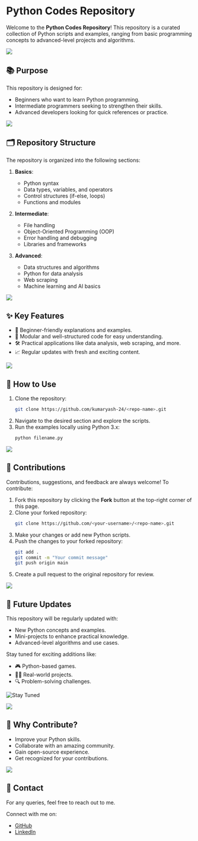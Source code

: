 # Python Codes Repository

Welcome to the **Python Codes Repository**! This repository is a curated collection of Python scripts and examples, ranging from basic programming concepts to advanced-level projects and algorithms.

![](https://i.imgur.com/waxVImv.png)

## 📚 **Purpose**
This repository is designed for:
- Beginners who want to learn Python programming.
- Intermediate programmers seeking to strengthen their skills.
- Advanced developers looking for quick references or practice.

![](https://i.imgur.com/waxVImv.png)

## 🗂 **Repository Structure**

The repository is organized into the following sections:

1. **Basics**:
   - Python syntax
   - Data types, variables, and operators
   - Control structures (if-else, loops)
   - Functions and modules

2. **Intermediate**:
   - File handling
   - Object-Oriented Programming (OOP)
   - Error handling and debugging
   - Libraries and frameworks

3. **Advanced**:
   - Data structures and algorithms
   - Python for data analysis
   - Web scraping
   - Machine learning and AI basics

![](https://i.imgur.com/waxVImv.png)

## ✨ **Key Features**
- 🌟 Beginner-friendly explanations and examples.
- 🧩 Modular and well-structured code for easy understanding.
- 🛠 Practical applications like data analysis, web scraping, and more.
- 📈 Regular updates with fresh and exciting content.

![](https://i.imgur.com/waxVImv.png)

## 🚀 **How to Use**
1. Clone the repository:
   ```bash
   git clone https://github.com/kumaryash-24/<repo-name>.git
   ```
2. Navigate to the desired section and explore the scripts.
3. Run the examples locally using Python 3.x:
   ```bash
   python filename.py
   ```

<!-- 
<div>
    <img src="https://user-images.githubusercontent.com/74038190/212749168-86d6c7ab-98da-409b-998f-c5b74721badd.gif" alt="Centered GIF">
</div>
-->


![](https://i.imgur.com/waxVImv.png)

## 🤝 **Contributions**
Contributions, suggestions, and feedback are always welcome! To contribute:
1. Fork this repository by clicking the **Fork** button at the top-right corner of this page.
2. Clone your forked repository:
   ```bash
   git clone https://github.com/<your-username>/<repo-name>.git
   ```
3. Make your changes or add new Python scripts.
4. Push the changes to your forked repository:
   ```bash
   git add .
   git commit -m "Your commit message"
   git push origin main
   ```
5. Create a pull request to the original repository for review.


![](https://i.imgur.com/waxVImv.png)

## 🔮 **Future Updates**
This repository will be regularly updated with:
- New Python concepts and examples.
- Mini-projects to enhance practical knowledge.
- Advanced-level algorithms and use cases.

Stay tuned for exciting additions like:
- 🎮 Python-based games.
- 🧑‍💻 Real-world projects.
- 🔍 Problem-solving challenges.

![Stay Tuned](https://media.giphy.com/media/l3vR85PnGsBwu1PFK/giphy.gif)

![](https://i.imgur.com/waxVImv.png)

## 🌟 **Why Contribute?**
- Improve your Python skills.
- Collaborate with an amazing community.
- Gain open-source experience.
- Get recognized for your contributions.

![](https://i.imgur.com/waxVImv.png)

## 📧 **Contact**
For any queries, feel free to reach out to me.

Connect with me on:
- [GitHub](https://github.com/kumaryash-24)
- [LinkedIn](https://www.linkedin.com/in/kumar-yash-592973227/)
